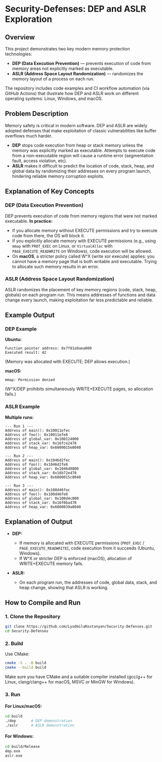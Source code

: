 # Security-Defenses: DEP and ASLR Exploration

## Overview

This project demonstrates two key modern memory protection technologies:

* **DEP (Data Execution Prevention)** — prevents execution of code from memory areas not explicitly marked as executable.
* **ASLR (Address Space Layout Randomization)** — randomizes the memory layout of a process on each run.

The repository includes code examples and CI workflow automation (via GitHub Actions) that illustrate how DEP and ASLR work on different operating systems: Linux, Windows, and macOS.

## Problem Description

Memory safety is critical in modern software. DEP and ASLR are widely adopted defenses that make exploitation of classic vulnerabilities like buffer overflows much harder.

* **DEP** stops code execution from heap or stack memory unless the memory was explicitly marked as executable. Attempts to execute code from a non-executable region will cause a runtime error (segmentation fault, access violation, etc).
* **ASLR** makes it difficult to predict the location of code, stack, heap, and global data by randomizing their addresses on every program launch, hindering reliable memory corruption exploits.

## Explanation of Key Concepts

### DEP (Data Execution Prevention)

DEP prevents execution of code from memory regions that were not marked executable.
**In practice:**

* If you allocate memory without EXECUTE permissions and try to execute code from there, the OS will block it.
* If you explicitly allocate memory with EXECUTE permissions (e.g., using `mmap` with `PROT_EXEC` on Linux, or `VirtualAlloc` with `PAGE_EXECUTE_READWRITE` on Windows), code execution will be allowed.
* On **macOS**, a stricter policy called W^X (write xor execute) applies: you cannot have a memory page that is both writable and executable. Trying to allocate such memory results in an error.

### ASLR (Address Space Layout Randomization)

ASLR randomizes the placement of key memory regions (code, stack, heap, globals) on each program run. This means addresses of functions and data change every launch, making exploitation far less predictable and reliable.

## Example Output

### DEP Example

**Ubuntu:**

```
Function pointer address: 0x7f81a9aea000
Executed result: 42
```

(Memory was allocated with EXECUTE; DEP allows execution.)

**macOS:**

```
mmap: Permission denied
```

(W^X/DEP prohibits simultaneously WRITE+EXECUTE pages, so allocation fails.)

### ASLR Example

**Multiple runs:**

```
--- Run 1 ---
Address of main(): 0x10011efec
Address of foo(): 0x10011efe8
Address of global_var: 0x100124000
Address of stack_var: 0x16fce2478
Address of heap_var: 0x6000015e0040

--- Run 2 ---
Address of main(): 0x1046d2fec
Address of foo(): 0x1046d2fe8
Address of global_var: 0x1046d8000
Address of stack_var: 0x16b72e478
Address of heap_var: 0x6000015c0040

--- Run 3 ---
Address of main(): 0x100d46fec
Address of foo(): 0x100d46fe8
Address of global_var: 0x100d4c000
Address of stack_var: 0x16f0ba478
Address of heap_var: 0x6000039a0040
```

## Explanation of Output

* **DEP:**

  * If memory is allocated with EXECUTE permissions (`PROT_EXEC` / `PAGE_EXECUTE_READWRITE`), code execution from it succeeds (Ubuntu, Windows).
  * If W^X or stricter DEP is enforced (macOS), allocation of WRITE+EXECUTE memory fails.
* **ASLR:**

  * On each program run, the addresses of code, global data, stack, and heap change, showing that ASLR is working.

## How to Compile and Run

### 1. Clone the Repository

```sh
git clone https://github.com/LyudmilaKostanyan/Security-Defenses.git
cd Security-Defenses
```

### 2. Build

Use CMake:

```sh
cmake -S . -B build
cmake --build build
```

Make sure you have CMake and a suitable compiler installed (gcc/g++ for Linux, clang/clang++ for macOS, MSVC or MinGW for Windows).

### 3. Run

#### For Linux/macOS:

```sh
cd build
./dep       # DEP demonstration
./aslr      # ASLR demonstration
```

#### For Windows:

```sh
cd build/Release
dep.exe
aslr.exe
```
